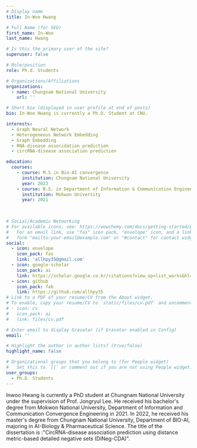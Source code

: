 ```yaml
---
# Display name
title: In-Woo Hwang

# Full Name (for SEO)
first_name: In-Woo
last_name: Hwang

# Is this the primary user of the site?
superuser: false

# Role/position
role: Ph.d. Students

# Organizations/Affiliations
organizations:
  - name: Chungnam National University
    url: ''

# Short bio (displayed in user profile at end of posts)
bio: In-Woo Hwang is currently a Ph.D. Student at CNU.

interests:
  - Graph Neural Network
  - Heterogeneous Network Embedding
  - Graph Embedding
  - RNA-disease associdation prediction
  - circRNA-disease association prediction

education:
  courses: 
    - course: M.S in Bio-AI convergence
      institution: Chungnam National University
      year: 2023
    - course: B.S. in Department of Information & Communication Engineering
      institution: Mokwon University
      year: 2021
    
    

# Social/Academic Networking
# For available icons, see: https://wowchemy.com/docs/getting-started/page-builder/#icons
#   For an email link, use "fas" icon pack, "envelope" icon, and a link in the
#   form "mailto:your-email@example.com" or "#contact" for contact widget.
social:
  - icon: envelope
    icon_pack: fas
    link: 'allhpy35@gmail.com'
  - icon: google-scholar
    icon_pack: ai
    link: https://scholar.google.co.kr/citations?view_op=list_works&hl=ko&hl=ko&user=gbGdKrsAAAAJ
  - icon: github
    icon_pack: fab
    link: https://github.com/allhpy35
# Link to a PDF of your resume/CV from the About widget.
# To enable, copy your resume/CV to `static/files/cv.pdf` and uncomment the lines below.
# - icon: cv
#   icon_pack: ai
#   link: files/cv.pdf

# Enter email to display Gravatar (if Gravatar enabled in Config)
email: ''

# Highlight the author in author lists? (true/false)
highlight_name: false

# Organizational groups that you belong to (for People widget)
#   Set this to `[]` or comment out if you are not using People widget.
user_groups:
  - Ph.D. Students
---
```

Inwoo Hwang is currently a PhD student at Chungnam National University under the supervision of Prof. Jongryul Lee. He received his bachelor's degree from Mokwon National University, Department of Information and Communication Convergence Engineering in 2021. In 2022, he received his master's degree from Chungnam National University, Department of BIO-AI, majoring in AI-Biology & Pharmaceutical Science. The title of the dissertation is :"CircRNA-disease association prediction using distance metric-based detailed negative sets (DiNeg-CDA)".
